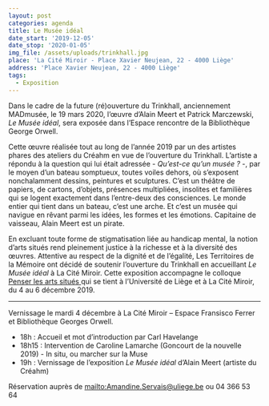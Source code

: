 ```yaml
---
layout: post
categories: agenda
title: Le Musée idéal
date_start: '2019-12-05'
date_stop: '2020-01-05'
img_file: /assets/uploads/trinkhall.jpg
place: 'La Cité Miroir - Place Xavier Neujean, 22 - 4000 Liège'
address: 'Place Xavier Neujean, 22 - 4000 Liège'
tags:
  - Exposition
---
```

Dans le cadre de la future (ré)ouverture du Trinkhall, anciennement MADmusée, le 19 mars 2020, l’œuvre d’Alain Meert et Patrick Marczewski, _Le Musée idéal_, sera exposée dans l’Espace rencontre de la Bibliothèque George Orwell.

Cette œuvre réalisée tout au long de l’année 2019 par un des artistes phares des ateliers du Créahm en vue de l’ouverture du Trinkhall. L’artiste a répondu à la question qui lui était adressée - _Qu’est-ce qu’un musée ?_ -, par le moyen d’un bateau somptueux, toutes voiles dehors, où s’exposent nonchalamment dessins, peintures et sculptures. C’est un théâtre de papiers, de cartons, d’objets, présences multipliées, insolites et familières qui se logent exactement dans l’entre-deux des consciences. Le monde entier qui tient dans un bateau, c’est une arche. Et c’est un musée qui navigue en rêvant parmi les idées, les formes et les émotions. Capitaine de vaisseau, Alain Meert est un pirate.

En excluant toute forme de stigmatisation liée au handicap mental, la notion d’arts situés rend pleinement justice à la richesse et à la diversité des œuvres. Attentive au respect de la dignité et de l’égalité, Les Territoires de la Mémoire ont décidé de soutenir l’ouverture du Trinkhall en accueillant _Le Musée idéal_ à La Cité Miroir.
Cette exposition accompagne le colloque [Penser les arts situés ](http://www.citemiroir.be/fr/activite/penser-les-arts-situes)qui se tient à l’Université de Liège et à La Cité Miroir, du 4 au 6 décembre 2019.



- - -



Vernissage le mardi 4 décembre à La Cité Miroir – Espace Fransisco Ferrer et Bibliothèque Georges Orwell.

* 18h : Accueil et mot d’introduction par Carl Havelange
* 18h15 : Intervention de Caroline Lamarche (Goncourt de la nouvelle 2019) - In situ, ou marcher sur la Muse
* 19h : Vernissage de l’exposition _Le Musée idéal_ d’Alain Meert (artiste du Créahm)

Réservation auprès de <mailto:Amandine.Servais@uliege.be> ou 04 366 53 64

